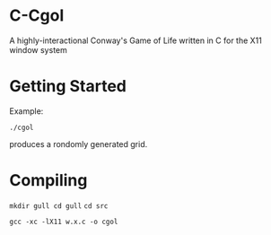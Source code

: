 # C-Cgol
A highly-interactional Conway's Game of Life written in C for the X11 window system
# Getting Started

Example:

`./cgol`

produces a rondomly generated grid.
# Compiling
`mkdir gull
cd gull`
`cd src`

`gcc -xc -lX11 w.x.c -o cgol`
